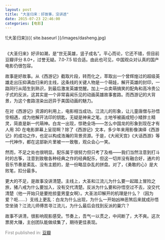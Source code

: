 ```yaml
---
layout: post
title: "大圣归来：好故事，没讲透"
date: 2015-07-23 22:46:00
categories: [电影]
---
```


![大圣归来]({{ site.baseurl }}/images/dasheng.jpg)
<br><br>

《大圣归来》好评如潮，是“世无英雄，竖子成名”。平心而论，它还不错，但目前豆瓣评分 8.0+，过誉无疑。7.0-7.5 较合适。由此也可见，中国观众对认真的国产电影仍很包容。

故事是好故事。从《西游记》截取片段，转而化之，萃取出一个曾辉煌过的超级英雄走出压抑满血归来的主线，这条线的关键人物是一个萌娃，解开英雄的封印，一路同行从陌生到熟识，到最后激发英雄觉醒。加上一众卖萌搞笑的配角和高冷贵公子式的反派，这其实是一个非常喜闻乐见的动画英雄故事套路。而西游记的大背景，为这个套路渲染出迥异于美国动画的魅力。

在对《西游记》资源的利用上，电影相当成功。江流儿的形象，让儿童唐僧与孙悟空相遇，成为他解开法印的钥匙，无疑是神来之笔。土地爷被画成短小矮胖土精灵，简直是新一代萌神。白龙一出现，惊艳全场——怎么中国龙的形象到现在才有人用 3D 在电影屏幕上呈现啊？除了《西游记》文本，多少年来用影像演绎《西游记》的成功之作，也足以构成浩瀚的背景资源。于是，《大闹天宫》《大话西游》等一代神作，都在这部新片里被一一致敬，观众会心一笑。

然而，不足之处也很明显。配乐属于很努力但只考了及格——我们当然注意到打斗时的古筝，注意到致敬各种经典之作的经典配乐，但这一切并没有融合好，通片的音乐节奏是紊乱、没有主题的，是一份略显杂乱的拼盘。对了，《勇敢的心》是大败笔，扣分最多。

更大的不足，是故事没讲清楚。主线上，大圣和江流儿为什么要一起踏上冒险之旅，猪八戒为什么要加入，没有交代清楚。反派为什么要和孙悟空过不去，没交代清楚（他一开始只是要抢掠童男童女啊）。大圣法印解开的机理是什么？（因为爱？呃……）支线上更乱：白龙为什么出现，为什么一开始凶神恶煞后来就成孙悟空坐骑？江流儿师傅苦寻江流儿，为什么最后会找到反派的巢穴？

故事不讲清，很影响观影感受。节奏上，吾气一以贯之，中间断了，大不爽。这次票房大赚，主创团队能做续集了，期待更佳表现。

<p><font color="gray">First published in: </font><a href="http://movie.douban.com/review/7545735/">豆瓣</a></p>
